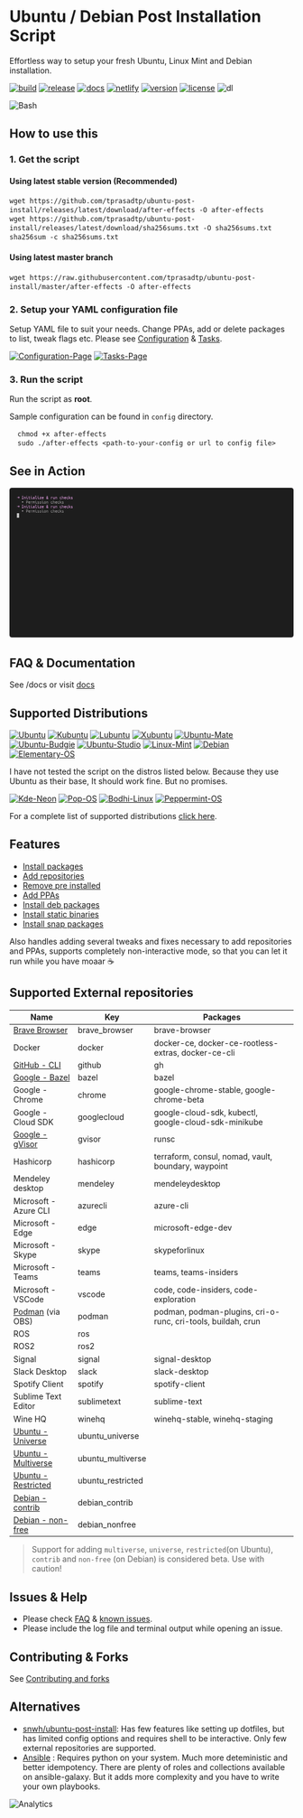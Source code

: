 # Ubuntu / Debian Post Installation Script

Effortless way to setup your fresh Ubuntu, Linux Mint and Debian installation.

[![build][build-badge]][build-link]
[![release][release-ci-badge]][release-ci-link]
[![docs][docs-ci-badge]][docs-ci-link]
[![netlify][netlify-badge]][netlify]
[![version][version]][changelog]
[![license][gpl-badge]][license]
![dl](https://img.shields.io/github/downloads/tprasadtp/ubuntu-post-install/total?logo=github&label=DL)

![Bash](https://static.prasadt.com/logo64/bash.png)

## How to use this

### 1. Get the script

#### Using latest stable version (Recommended)

```console
wget https://github.com/tprasadtp/ubuntu-post-install/releases/latest/download/after-effects -O after-effects
wget https://github.com/tprasadtp/ubuntu-post-install/releases/latest/download/sha256sums.txt -O sha256sums.txt
sha256sum -c sha256sums.txt
```

#### Using latest master branch

```console
wget https://raw.githubusercontent.com/tprasadtp/ubuntu-post-install/master/after-effects -O after-effects
```

### 2. Setup your YAML configuration file

Setup YAML file to suit your needs. Change PPAs, add or delete packages to list, tweak flags etc.
Please see [Configuration](https://ae.prasadt.com/configuration/) & [Tasks](https://ae.prasadt.com/tasks/).

[![Configuration-Page](https://img.shields.io/badge/Info-Configuration-blue.svg)](https://ae.prasadt.com/configuration/)
[![Tasks-Page](https://img.shields.io/badge/Info-Tasks-green.svg)](https://ae.prasadt.com/tasks/)

### 3. Run the script

Run the script as **root**.

Sample configuration can be found in `config` directory.

```console
  chmod +x after-effects
  sudo ./after-effects <path-to-your-config or url to config file>
```

## See in Action

![inaction](docs/assets/recordings/ubuntu-focal.gif)

## FAQ & Documentation

See /docs or visit [docs][docs]

## Supported Distributions

[![Ubuntu](https://static.prasadt.com/logo64/ubuntu.png)](https://www.ubuntu.com/desktop)
[![Kubuntu](https://static.prasadt.com/logo64/kubuntu.png)](https://kubuntu.org/)
[![Lubuntu](https://static.prasadt.com/logo64/lubuntu.png)](https://lubuntu.net/)
[![Xubuntu](https://static.prasadt.com/logo64/xubuntu.png)](https://xubuntu.net/)
[![Ubuntu-Mate](https://static.prasadt.com/logo64/ubuntu-mate.png)](https://ubuntu-mate.org/)
[![Ubuntu-Budgie](https://static.prasadt.com/logo64/ubuntu-budgie.png)](https://ubuntubudgie.org/)
[![Ubuntu-Studio](https://static.prasadt.com/logo64/ubuntu-studio.png)](https://ubuntustudio.org/)
[![Linux-Mint](https://static.prasadt.com/logo64/linux-mint.png)](https://www.linuxmint.com/)
[![Debian](https://static.prasadt.com/logo64/debian.png)](https://www.debian.org/)
[![Elementary-OS](https://static.prasadt.com/logo64/elementary-os.png)](https://elementary.io/)

I have not tested the script on the distros listed below. Because they use Ubuntu as their base,
It should work fine. But no promises.

[![Kde-Neon](https://static.prasadt.com/logo64/kde-neon.png)](https://neon.kde.org/)
[![Pop-OS](https://static.prasadt.com/logo64/pop-os.png)](https://system76.com/pop)
[![Bodhi-Linux](https://static.prasadt.com/logo64/bodhi-linux.png)](https://www.bodhilinux.com/)
[![Peppermint-OS](https://static.prasadt.com/logo64/peppermint-os.png)](https://peppermintos.com/)

For a complete  list of supported distributions [click here](https://ae.prasadt.com/faq/distros/).

## Features

- [Install packages](https://ae.prasadt.com/tasks/#install-apt-packages)
- [Add repositories](https://ae.prasadt.com/tasks/#add-repositories)
- [Remove pre installed](https://ae.prasadt.com/tasks/#purge-unwanted-packages)
- [Add PPAs](https://ae.prasadt.com/tasks/#add-personal-package-archives-ppa)
- [Install deb packages](https://ae.prasadt.com/tasks/#install-debian-package-archives-deb-files)
- [Install static binaries](https://ae.prasadt.com/tasks/#install-static-binaries)
- [Install snap packages](https://ae.prasadt.com/tasks/#installing-snap-packages)

Also handles adding several tweaks and fixes necessary to add repositories and PPAs, supports completely non-interactive mode, so that you can let it run while you have moaar ☕

## Supported External repositories

| Name                    | Key               | Packages                                                     |
| ----------------------- | ----------------- | ------------------------------------------------------------ |
| [Brave Browser][]       | brave_browser     | brave-browser                                                |
| Docker                  | docker            | docker-ce, docker-ce-rootless-extras, docker-ce-cli          |
| [GitHub - CLI][]        | github            | gh                                                           |
| [Google - Bazel][]      | bazel             | bazel                                                        |
| Google - Chrome         | chrome            | google-chrome-stable, google-chrome-beta                     |
| Google - Cloud SDK      | googlecloud       | google-cloud-sdk, kubectl, google-cloud-sdk-minikube         |
| [Google - gVisor][]     | gvisor            | runsc                                                        |
| Hashicorp               | hashicorp         | terraform, consul, nomad, vault, boundary, waypoint          |
| Mendeley desktop        | mendeley          | mendeleydesktop                                              |
| Microsoft - Azure CLI   | azurecli          | azure-cli                                                    |
| Microsoft - Edge        | edge              | microsoft-edge-dev                                           |
| Microsoft - Skype       | skype             | skypeforlinux                                                |
| Microsoft - Teams       | teams             | teams, teams-insiders                                        |
| Microsoft - VSCode      | vscode            | code, code-insiders, code-exploration                        |
| [Podman][] (via OBS)    | podman            | podman, podman-plugins, cri-o-runc, cri-tools, buildah, crun |
| ROS                     | ros               |                                                              |
| ROS2                    | ros2              |                                                              |
| Signal                  | signal            | signal-desktop                                               |
| Slack Desktop           | slack             | slack-desktop                                                |
| Spotify Client          | spotify           | spotify-client                                               |
| Sublime Text Editor     | sublimetext       | sublime-text                                                 |
| Wine HQ                 | winehq            | winehq-stable, winehq-staging                                |
| [Ubuntu - Universe][]   | ubuntu_universe   |                                                              |
| [Ubuntu - Multiverse][] | ubuntu_multiverse |                                                              |
| [Ubuntu - Restricted][] | ubuntu_restricted |                                                              |
| [Debian - contrib][]    | debian_contrib    |                                                              |
| [Debian - non-free][]   | debian_nonfree    |                                                              |

> Support for adding `multiverse`, `universe`, `restricted`(on Ubuntu), `contrib` and `non-free` (on Debian) is considered beta. Use with caution!

## Issues & Help

- Please check [FAQ][FAQ] & [known issues][known-issues].
- Please include the log file and terminal output while opening an issue.

## Contributing & Forks

See [Contributing and forks](/CONTRIBUTING.md)

## Alternatives

- [snwh/ubuntu-post-install](https://github.com/snwh/ubuntu-post-install):  Has few features like setting up dotfiles, but has limited config options and requires shell to be interactive. Only few external repositories are supported.
- [Ansible](https://ansible.com) : Requires python on your system. Much more deteministic and better idempotency. There are plenty of roles and collections available on ansible-galaxy. But it adds more complexity and you have to write your own playbooks.

![Analytics](https://ga-beacon.prasadt.com/UA-101760811-3/github/ubuntu-post-install?flat)

[FAQ]: https://ae.prasadt.com/faq/dependencies/
[docs]: https://ae.prasadt.com/
[known-issues]: https://ae.prasadt.com/faq/errors/
[changelog]: https://ae.prasadt.com/changelog/

[build-badge]: https://github.com/tprasadtp/ubuntu-post-install/workflows/build/badge.svg
[build-link]: https://github.com/tprasadtp/ubuntu-post-install/actions?query=workflow%3Abuild
[release-ci-badge]: https://github.com/tprasadtp/ubuntu-post-install/workflows/release/badge.svg
[release-ci-link]: https://github.com/tprasadtp/ubuntu-post-install/actions?query=workflow%3Arelease

[docs-ci-badge]: https://github.com/tprasadtp/ubuntu-post-install/workflows/docs/badge.svg
[docs-ci-link]: https://github.com/tprasadtp/ubuntu-post-install/actions?query=workflow%3Adocs

[netlify-badge]: https://api.netlify.com/api/v1/badges/887c3d5c-5203-46b9-a31d-67cada282f36/deploy-status
[netlify]: https://app.netlify.com/sites/ubuntu-post-install/deploys

[version]: https://img.shields.io/github/v/release/tprasadtp/ubuntu-post-install?label=version

[commit]: https://img.shields.io/badge/dynamic/json.svg?label=commit&style=flat&url=https://ae.prasadt.com/commit.json&query=commit.id
[commit-deployed-ts]: https://img.shields.io/badge/dynamic/json.svg?label=on&style=flat&url=https://ae.prasadt.com/commit.json&query=ts
[deployed]: https://img.shields.io/badge/dynamic/json.svg?label=deployed&color=success&style=flat&prefix=%23&url=https://ae.prasadt.com/commit.json&query=build.number

[gpl-badge]: https://img.shields.io/badge/License-GPLv3-ff69b4
[license]: https://github.com/tprasadtp/ubuntu-post-install/blob/master/LICENSE

[Brave Browser]: https://brave.com/linux/
[GitHub - CLI]: https://cli.github.com
[Google - gVisor]: https://gvisor.dev
[Podman]: https://podmain.io
[Google - Bazel]: https://bazel.build
[Ubuntu - Universe]: https://help.ubuntu.com/community/Repositories/Ubuntu
[Ubuntu - Restricted]: https://help.ubuntu.com/community/Repositories/Ubuntu
[Ubuntu - Multiverse]: https://help.ubuntu.com/community/Repositories/Ubuntu
[Debian - contrib]: https://www.debian.org/doc/debian-policy/ch-archive#s-contrib
[Debian - non-free]: https://www.debian.org/doc/debian-policy/ch-archive#s-non-free
